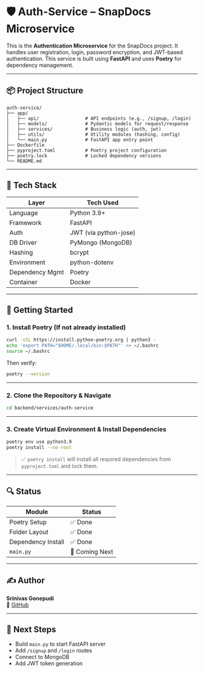 # 🛡️ Auth-Service – SnapDocs Microservice

This is the **Authentication Microservice** for the SnapDocs project. It handles user registration, login, password encryption, and JWT-based authentication. This service is built using **FastAPI** and uses **Poetry** for dependency management.

---

## 📦 Project Structure

```
auth-service/
├── app/
│   ├── api/                 # API endpoints (e.g., /signup, /login)
│   ├── models/              # Pydantic models for request/response
│   ├── services/            # Business logic (auth, jwt)
│   ├── utils/               # Utility modules (hashing, config)
│   └── main.py              # FastAPI app entry point
├── Dockerfile
├── pyproject.toml           # Poetry project configuration
├── poetry.lock              # Locked dependency versions
└── README.md
```

---

## 🧰 Tech Stack

| Layer           | Tech Used           |
|----------------|---------------------|
| Language        | Python 3.9+         |
| Framework       | FastAPI             |
| Auth            | JWT (via python-jose) |
| DB Driver       | PyMongo (MongoDB)   |
| Hashing         | bcrypt              |
| Environment     | python-dotenv       |
| Dependency Mgmt | Poetry              |
| Container       | Docker              |

---

## 🚀 Getting Started

### 1. Install Poetry (If not already installed)

```bash
curl -sSL https://install.python-poetry.org | python3 -
echo 'export PATH="$HOME/.local/bin:$PATH"' >> ~/.bashrc
source ~/.bashrc
```

Then verify:
```bash
poetry --version
```

---

### 2. Clone the Repository & Navigate

```bash
cd backend/services/auth-service
```

---

### 3. Create Virtual Environment & Install Dependencies

```bash
poetry env use python3.9
poetry install --no-root
```

> ✅ `poetry install` will install all required dependencies from `pyproject.toml` and lock them.

---

## 🔍 Status

| Module        | Status   |
|---------------|----------|
| Poetry Setup  | ✅ Done  |
| Folder Layout | ✅ Done  |
| Dependency Install | ✅ Done |
| `main.py`     | 🔄 Coming Next |

---

## ✍️ Author

**Srinivas Gonepudi**  
🔗 [GitHub](https://github.com/srinivasgonepudi2909)

---

## 📌 Next Steps

- Build `main.py` to start FastAPI server
- Add `/signup` and `/login` routes
- Connect to MongoDB
- Add JWT token generation
